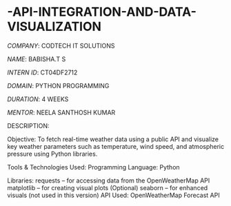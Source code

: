 # -API-INTEGRATION-AND-DATA-VISUALIZATION

*COMPANY*: CODTECH IT SOLUTIONS 

*NAME*: BABISHA.T S

*INTERN ID*: CT04DF2712

*DOMAIN*: PYTHON PROGRAMMING

*DURATION*: 4 WEEKS

*MENTOR*: NEELA SANTHOSH KUMAR

DESCRIPTION:

   Objective:
          To fetch real-time weather data using a public API and visualize key weather parameters such as temperature, wind speed, and atmospheric pressure using Python libraries.
          
  Tools & Technologies Used:
      Programming Language: Python

  Libraries:
      requests – for accessing data from the OpenWeatherMap API
      matplotlib – for creating visual plots
      (Optional) seaborn – for enhanced visuals (not used in this version)
      API Used: OpenWeatherMap Forecast API













          
